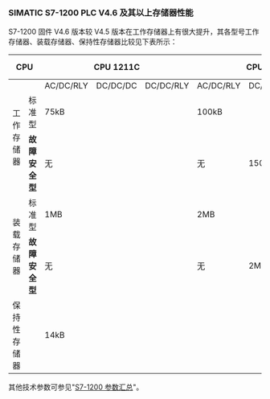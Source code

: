 ### SIMATIC S7-1200 PLC V4.6 及其以上存储器性能

S7-1200 固件 V4.6 版本较 V4.5
版本在工作存储器上有很大提升，其各型号工作存储器、装载存储器、保持性存储器比较见下表所示：

<table style="width:100%;" width="1594" data-border="1">
<colgroup>
<col style="width: 6%" />
<col style="width: 6%" />
<col style="width: 6%" />
<col style="width: 6%" />
<col style="width: 6%" />
<col style="width: 6%" />
<col style="width: 6%" />
<col style="width: 6%" />
<col style="width: 6%" />
<col style="width: 6%" />
<col style="width: 6%" />
<col style="width: 6%" />
<col style="width: 6%" />
<col style="width: 6%" />
<col style="width: 6%" />
</colgroup>
<thead>
<tr>
<th colspan="2" scope="col">CPU</th>
<th colspan="3" scope="col">CPU 1211C</th>
<th colspan="3" scope="col">CPU 1212C</th>
<th colspan="3" scope="col">CPU 1214C</th>
<th colspan="3" scope="col">CPU 1215C</th>
<th scope="col">CPU 1217C</th>
</tr>
</thead>
<tbody>
<tr>
<td rowspan="3" width="100">工作存储器</td>
<td width="100"> </td>
<td width="100"><div data-align="center">
AC/DC/RLY
</div></td>
<td width="100"><div data-align="center">
DC/DC/DC
</div></td>
<td width="100"><div data-align="center">
DC/DC/RLY
</div></td>
<td width="100"><div data-align="center">
AC/DC/RLY
</div></td>
<td width="100"><div data-align="center">
DC/DC/DC
</div></td>
<td width="100"><div data-align="center">
DC/DC/RLY
</div></td>
<td width="100"><div data-align="center">
AC/DC/RLY
</div></td>
<td width="100"><div data-align="center">
DC/DC/DC
</div></td>
<td width="100"><div data-align="center">
DC/DC/RLY
</div></td>
<td width="100"><div data-align="center">
AC/DC/RLY
</div></td>
<td width="100"><div data-align="center">
DC/DC/DC
</div></td>
<td width="100"><div data-align="center">
DC/DC/RLY
</div></td>
<td width="100"><div data-align="center">
DC/DC/DC
</div></td>
</tr>
<tr>
<td><div data-align="center">
标准型
</div></td>
<td colspan="3"><div data-align="center">
75kB
</div></td>
<td colspan="3"><div data-align="center">
100kB
</div></td>
<td colspan="3"><div data-align="center">
150kB
</div></td>
<td colspan="3"><div data-align="center">
200kB
</div></td>
<td width="100"><div data-align="center">
250kB
</div></td>
</tr>
<tr>
<td><div data-align="center">
<strong>故障安全型</strong>
</div></td>
<td colspan="3"><div data-align="center">
无
</div>
<div data-align="center">
&#10;</div>
<div data-align="center">
&#10;</div></td>
<td><div data-align="center">
无
</div></td>
<td colspan="2"><div data-align="center">
150kB
</div>
<div data-align="center">
&#10;</div></td>
<td><div data-align="center">
无
</div></td>
<td colspan="2"><div data-align="center">
200kB
</div>
<div data-align="center">
&#10;</div></td>
<td><div data-align="center">
无
</div></td>
<td colspan="2"><div data-align="center">
250kB
</div>
<div data-align="center">
&#10;</div></td>
<td><div data-align="center">
无
</div></td>
</tr>
<tr>
<td rowspan="2" width="100">装载存储器</td>
<td><div data-align="center">
标准型
</div></td>
<td colspan="3">1MB</td>
<td colspan="3">2MB</td>
<td colspan="3">4MB</td>
<td colspan="3">4MB</td>
<td>4MB</td>
</tr>
<tr>
<td width="100"><div data-align="center">
<strong>故障安全型</strong>
</div></td>
<td colspan="3"><div data-align="center">
无
</div>
<div data-align="center">
&#10;</div>
<div data-align="center">
&#10;</div></td>
<td width="100"><div data-align="center">
无
</div></td>
<td colspan="2"><div data-align="center">
2MB
</div>
<div data-align="center">
&#10;</div></td>
<td width="100"><div data-align="center">
无
</div></td>
<td colspan="2"><div data-align="center">
4MB
</div>
<div data-align="center">
&#10;</div></td>
<td width="100"><div data-align="center">
无
</div></td>
<td colspan="2"><div data-align="center">
4MB
</div>
<div data-align="center">
&#10;</div></td>
<td width="100"><div data-align="center">
无
</div></td>
</tr>
<tr>
<td width="100">保持性存储器</td>
<td><div data-align="center">
&#10;</div></td>
<td colspan="13">14kB</td>
</tr>
</tbody>
</table>

其他技术参数可参见"[S7-1200 参数汇总](./S7-1200_New_Para.md)"。
